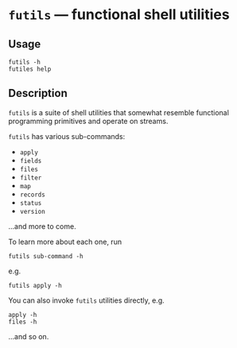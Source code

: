 # `futils` — functional shell utilities

## Usage

```
futils -h
futiles help
```

## Description

`futils` is a suite of shell utilities that somewhat resemble functional
programming primitives and operate on streams.

`futils` has various sub-commands:

* `apply`
* `fields`
* `files`
* `filter`
* `map`
* `records`
* `status`
* `version`

…and more to come.

To learn more about each one, run

```
futils sub-command -h
```

e.g.

```
futils apply -h
```

You can also invoke `futils` utilities directly, e.g.

```
apply -h
files -h
```

…and so on.
